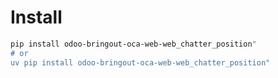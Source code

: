 # Install

```bash
pip install odoo-bringout-oca-web-web_chatter_position"
# or
uv pip install odoo-bringout-oca-web-web_chatter_position"
```
